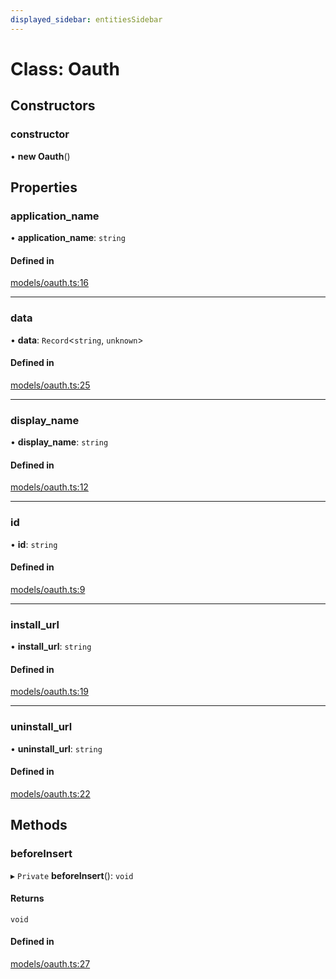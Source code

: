 ```yaml
---
displayed_sidebar: entitiesSidebar
---
```


# Class: Oauth

## Constructors

### constructor

• **new Oauth**()

## Properties

### application\_name

• **application\_name**: `string`

#### Defined in

[models/oauth.ts:16](https://github.com/medusajs/medusa/blob/35df4962f/packages/medusa/src/models/oauth.ts#L16)

___

### data

• **data**: `Record`<`string`, `unknown`\>

#### Defined in

[models/oauth.ts:25](https://github.com/medusajs/medusa/blob/35df4962f/packages/medusa/src/models/oauth.ts#L25)

___

### display\_name

• **display\_name**: `string`

#### Defined in

[models/oauth.ts:12](https://github.com/medusajs/medusa/blob/35df4962f/packages/medusa/src/models/oauth.ts#L12)

___

### id

• **id**: `string`

#### Defined in

[models/oauth.ts:9](https://github.com/medusajs/medusa/blob/35df4962f/packages/medusa/src/models/oauth.ts#L9)

___

### install\_url

• **install\_url**: `string`

#### Defined in

[models/oauth.ts:19](https://github.com/medusajs/medusa/blob/35df4962f/packages/medusa/src/models/oauth.ts#L19)

___

### uninstall\_url

• **uninstall\_url**: `string`

#### Defined in

[models/oauth.ts:22](https://github.com/medusajs/medusa/blob/35df4962f/packages/medusa/src/models/oauth.ts#L22)

## Methods

### beforeInsert

▸ `Private` **beforeInsert**(): `void`

#### Returns

`void`

#### Defined in

[models/oauth.ts:27](https://github.com/medusajs/medusa/blob/35df4962f/packages/medusa/src/models/oauth.ts#L27)
